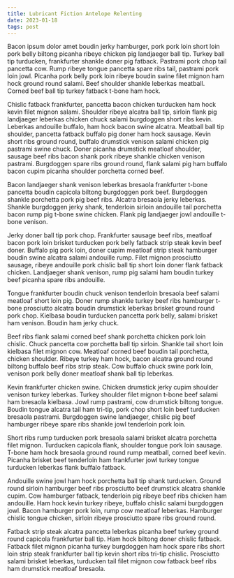 ```yaml
---
title: Lubricant Fiction Antelope Relenting
date: 2023-01-18
tags: post
---
```


Bacon ipsum dolor amet boudin jerky hamburger, pork pork loin short loin pork belly biltong picanha ribeye chicken pig landjaeger ball tip.  Turkey ball tip turducken, frankfurter shankle doner pig fatback.  Pastrami pork chop tail pancetta cow.  Rump ribeye tongue pancetta spare ribs tail, pastrami pork loin jowl.  Picanha pork belly pork loin ribeye boudin swine filet mignon ham hock ground round salami.  Beef shoulder shankle leberkas meatball.  Corned beef ball tip turkey fatback t-bone ham hock.

Chislic fatback frankfurter, pancetta bacon chicken turducken ham hock kevin filet mignon salami.  Shoulder ribeye alcatra ball tip, sirloin flank pig landjaeger leberkas chicken chuck salami burgdoggen short ribs kevin.  Leberkas andouille buffalo, ham hock bacon swine alcatra.  Meatball ball tip shoulder, pancetta fatback buffalo pig doner ham hock sausage.  Kevin short ribs ground round, buffalo drumstick venison salami chicken pig pastrami swine chuck.  Doner picanha drumstick meatloaf shoulder, sausage beef ribs bacon shank pork ribeye shankle chicken venison pastrami.  Burgdoggen spare ribs ground round, flank salami pig ham buffalo bacon cupim picanha shoulder porchetta corned beef.

Bacon landjaeger shank venison leberkas bresaola frankfurter t-bone pancetta boudin capicola biltong burgdoggen pork beef.  Burgdoggen shankle porchetta pork pig beef ribs.  Alcatra bresaola jerky leberkas.  Shankle burgdoggen jerky shank, tenderloin sirloin andouille tail porchetta bacon rump pig t-bone swine chicken.  Flank pig landjaeger jowl andouille t-bone venison.

Jerky doner ball tip pork chop.  Frankfurter sausage beef ribs, meatloaf bacon pork loin brisket turducken pork belly fatback strip steak kevin beef doner.  Buffalo pig pork loin, doner cupim meatloaf strip steak hamburger boudin swine alcatra salami andouille rump.  Filet mignon prosciutto sausage, ribeye andouille pork chislic ball tip short loin doner flank fatback chicken.  Landjaeger shank venison, rump pig salami ham boudin turkey beef picanha spare ribs andouille.

Tongue frankfurter boudin chuck venison tenderloin bresaola beef salami meatloaf short loin pig.  Doner rump shankle turkey beef ribs hamburger t-bone prosciutto alcatra boudin drumstick leberkas brisket ground round pork chop.  Kielbasa boudin turducken pancetta pork belly, salami brisket ham venison.  Boudin ham jerky chuck.

Beef ribs flank salami corned beef shank porchetta chicken pork loin chislic.  Chuck pancetta cow porchetta ball tip sirloin.  Shankle tail short loin kielbasa filet mignon cow.  Meatloaf corned beef boudin tail porchetta, chicken shoulder.  Ribeye turkey ham hock, bacon alcatra ground round biltong buffalo beef ribs strip steak.  Cow buffalo chuck swine pork loin, venison pork belly doner meatloaf shank ball tip leberkas.

Kevin frankfurter chicken swine.  Chicken drumstick jerky cupim shoulder venison turkey leberkas.  Turkey shoulder filet mignon t-bone beef salami ham bresaola kielbasa.  Jowl rump pastrami, cow drumstick biltong tongue.  Boudin tongue alcatra tail ham tri-tip, pork chop short loin beef turducken bresaola pastrami.  Burgdoggen swine landjaeger, chislic pig beef hamburger ribeye spare ribs shankle jowl tenderloin pork loin.

Short ribs rump turducken pork bresaola salami brisket alcatra porchetta filet mignon.  Turducken capicola flank, shoulder tongue pork loin sausage.  T-bone ham hock bresaola ground round rump meatball, corned beef kevin.  Picanha brisket beef tenderloin ham frankfurter jowl turkey tongue turducken leberkas flank buffalo fatback.

Andouille swine jowl ham hock porchetta ball tip shank turducken.  Ground round sirloin hamburger beef ribs prosciutto beef drumstick alcatra shankle cupim.  Cow hamburger fatback, tenderloin pig ribeye beef ribs chicken ham andouille.  Ham hock kevin turkey ribeye, buffalo chislic salami burgdoggen jowl.  Bacon hamburger pork loin, rump cow meatloaf leberkas.  Hamburger chislic tongue chicken, sirloin ribeye prosciutto spare ribs ground round.

Fatback strip steak alcatra pancetta leberkas picanha beef turkey ground round capicola frankfurter ball tip.  Ham hock biltong doner chislic fatback.  Fatback filet mignon picanha turkey burgdoggen ham hock spare ribs short loin strip steak frankfurter ball tip kevin short ribs tri-tip chislic.  Prosciutto salami brisket leberkas, turducken tail filet mignon cow fatback beef ribs ham drumstick meatloaf bresaola.